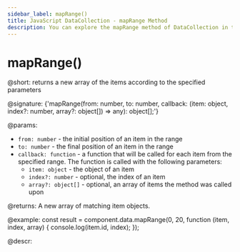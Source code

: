 ```yaml
---
sidebar_label: mapRange()
title: JavaScript DataCollection - mapRange Method 
description: You can explore the mapRange method of DataCollection in the documentation of the DHTMLX JavaScript UI library. Browse developer guides and API reference, try out code examples and live demos, and download a free 30-day evaluation version of DHTMLX Suite.
---
```


# mapRange()

@short: returns a new array of the items according to the specified parameters

@signature: {'mapRange(from: number, to: number, callback: (item: object, index?: number, array?: object[]) => any): object[];'}

@params:
- `from: number` - the initial position of an item in the range
- `to: number` - the final position of an item in the range
- `callback: function` - a function that will be called for each item from the specified range. The function is called with the following parameters:
    - `item: object` - the object of an item
    - `index?: number` - optional, the index of an item
    - `array?: object[]` - optional, an array of items the method was called upon

@returns:
A new array of matching item objects.

@example:
const result = component.data.mapRange(0, 20, function (item, index, array) {
    console.log(item.id, index);
});

@descr:
